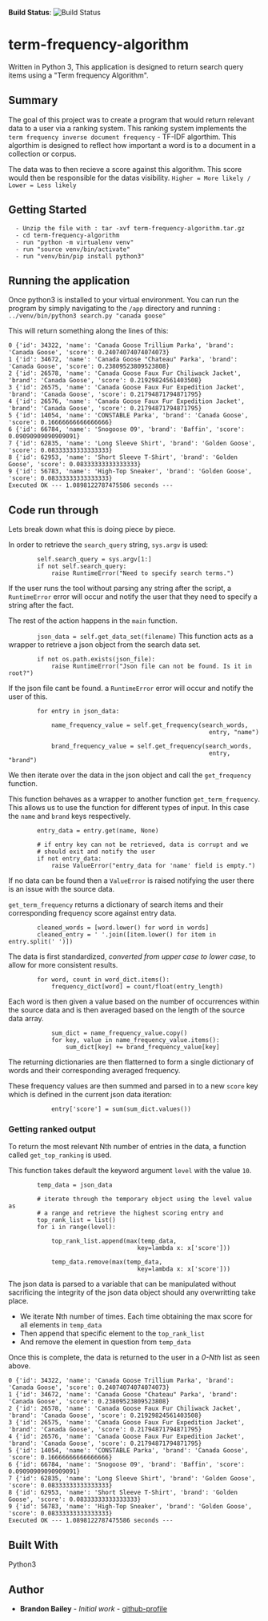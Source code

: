 **Build Status**: ![Build Status](https://github.com/brandon-kyle-bailey/repo-badges/blob/master/svg/build-passing.svg)

# term-frequency-algorithm

Written in Python 3, This application is designed to return search query items using a "Term frequency Algorithm".

## Summary

The goal of this project was to create a program that would return relevant data to a user via a ranking system.
This ranking system implements the `term frequency inverse document frequency` - TF-IDF algorthim. This algorthim
is designed to reflect how important a word is to a document in a collection or corpus.

The data was to then recieve a score against this algorithm. This score would then be
responsible for the datas visibility. `Higher = More likely / Lower = Less likely`

## Getting Started

```
  - Unzip the file with : tar -xvf term-frequency-algorithm.tar.gz
  - cd term-frequency-algorithm
  - run "python -m virtualenv venv"
  - run "source venv/bin/activate"
  - run "venv/bin/pip install python3"
```
## Running the application

Once python3 is installed to your virtual environment. You can run the program by simply
navigating to the `/app` directory and running : `../venv/bin/python3 search.py "canada goose"`

This will return something along the lines of this:

```
0 {'id': 34322, 'name': 'Canada Goose Trillium Parka', 'brand': 'Canada Goose', 'score': 0.24074074074074073}
1 {'id': 34672, 'name': 'Canada Goose "Chateau" Parka', 'brand': 'Canada Goose', 'score': 0.23809523809523808}
2 {'id': 26578, 'name': 'Canada Goose Faux Fur Chiliwack Jacket', 'brand': 'Canada Goose', 'score': 0.21929824561403508}
3 {'id': 26575, 'name': 'Canada Goose Faux Fur Expedition Jacket', 'brand': 'Canada Goose', 'score': 0.21794871794871795}
4 {'id': 26576, 'name': 'Canada Goose Faux Fur Expedition Jacket', 'brand': 'Canada Goose', 'score': 0.21794871794871795}
5 {'id': 14054, 'name': 'CONSTABLE Parka', 'brand': 'Canada Goose', 'score': 0.16666666666666666}
6 {'id': 66784, 'name': 'Snogoose 09', 'brand': 'Baffin', 'score': 0.09090909090909091}
7 {'id': 62835, 'name': 'Long Sleeve Shirt', 'brand': 'Golden Goose', 'score': 0.08333333333333333}
8 {'id': 62953, 'name': 'Short Sleeve T-Shirt', 'brand': 'Golden Goose', 'score': 0.08333333333333333}
9 {'id': 56783, 'name': 'High-Top Sneaker', 'brand': 'Golden Goose', 'score': 0.08333333333333333}
Executed OK --- 1.0898122787475586 seconds ---
```

## Code run through

Lets break down what this is doing piece by piece.

In order to retrieve the `search_query` string, `sys.argv` is used:

```
        self.search_query = sys.argv[1:]
        if not self.search_query:
            raise RuntimeError("Need to specify search terms.")

```
If the user runs the tool without parsing any string after the script, a `RuntimeError` error will occur and notify the user that they
need to specify a string after the fact.

The rest of the action happens in the `main` function.

`        json_data = self.get_data_set(filename)`
This function acts as a wrapper to retrieve a json object from the search data set.

```
        if not os.path.exists(json_file):
            raise RuntimeError("Json file can not be found. Is it in root?")

```
If the json file cant be found. a `RuntimeError` error will occur and notify the user of this.

```
        for entry in json_data:

            name_frequency_value = self.get_frequency(search_words,
                                                        entry, "name")

            brand_frequency_value = self.get_frequency(search_words,
                                                        entry, "brand")

```
We then iterate over the data in the json object and call the `get_frequency` function.

This function behaves as a wrapper to another function `get_term_frequency`. This allows us to use the function for different types of input. In this case the `name` and `brand` keys respectively.

```
        entry_data = entry.get(name, None)

        # if entry key can not be retrieved, data is corrupt and we
        # should exit and notify the user
        if not entry_data:
            raise ValueError("entry_data for 'name' field is empty.")

```
If no data can be found then a `ValueError` is raised notifying the user there is an issue with the source data.

`get_term_frequency` returns a dictionary of search items
and their corresponding frequency score against entry data.

```
        cleaned_words = [word.lower() for word in words]
        cleaned_entry = ' '.join([item.lower() for item in entry.split(' ')])

```
The data is first standardized, *converted from upper case to lower case*, to allow for more consistent results.

```
        for word, count in word_dict.items():
            frequency_dict[word] = count/float(entry_length)

```
Each word is then given a value based on the number of occurrences within the source data and is then averaged based on the length of the source data array.

```
            sum_dict = name_frequency_value.copy()
            for key, value in name_frequency_value.items():
                sum_dict[key] += brand_frequency_value[key]
```
The returning dictionaries are then flatterned to form a single dictionary of words and their corresponding averaged frequency.

These frequency values are then summed and parsed in to a new `score` key which is defined in the current json data iteration:

`            entry['score'] = sum(sum_dict.values())`

### Getting ranked output

To return the most relevant Nth number of entries in the data, a function called `get_top_ranking` is used.

This function takes default the keyword argument `level` with the value `10`.

```
        temp_data = json_data

        # iterate through the temporary object using the level value as
        # a range and retrieve the highest scoring entry and
        top_rank_list = list()
        for i in range(level):

            top_rank_list.append(max(temp_data,
                                    key=lambda x: x['score']))

            temp_data.remove(max(temp_data,
                                    key=lambda x: x['score']))
```

The json data is parsed to a variable that can be manipulated without sacrificing the integrity of the json data object should any overwritting take place.

- We iterate Nth number of times. Each time obtaining the max score for all elements in `temp_data`
- Then append that specific element to the `top_rank_list`
- And remove the element in question from `temp_data`

Once this is complete, the data is returned to the user in a *0-Nth* list as seen above.

```
0 {'id': 34322, 'name': 'Canada Goose Trillium Parka', 'brand': 'Canada Goose', 'score': 0.24074074074074073}
1 {'id': 34672, 'name': 'Canada Goose "Chateau" Parka', 'brand': 'Canada Goose', 'score': 0.23809523809523808}
2 {'id': 26578, 'name': 'Canada Goose Faux Fur Chiliwack Jacket', 'brand': 'Canada Goose', 'score': 0.21929824561403508}
3 {'id': 26575, 'name': 'Canada Goose Faux Fur Expedition Jacket', 'brand': 'Canada Goose', 'score': 0.21794871794871795}
4 {'id': 26576, 'name': 'Canada Goose Faux Fur Expedition Jacket', 'brand': 'Canada Goose', 'score': 0.21794871794871795}
5 {'id': 14054, 'name': 'CONSTABLE Parka', 'brand': 'Canada Goose', 'score': 0.16666666666666666}
6 {'id': 66784, 'name': 'Snogoose 09', 'brand': 'Baffin', 'score': 0.09090909090909091}
7 {'id': 62835, 'name': 'Long Sleeve Shirt', 'brand': 'Golden Goose', 'score': 0.08333333333333333}
8 {'id': 62953, 'name': 'Short Sleeve T-Shirt', 'brand': 'Golden Goose', 'score': 0.08333333333333333}
9 {'id': 56783, 'name': 'High-Top Sneaker', 'brand': 'Golden Goose', 'score': 0.08333333333333333}
Executed OK --- 1.0898122787475586 seconds ---
```

## Built With

Python3

## Author

* **Brandon Bailey** - *Initial work* - [github-profile](https://github.com/brandon-kyle-bailey)
